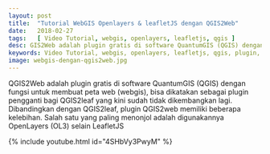 ```yaml
---
layout: post
title:  "Tutorial WebGIS Openlayers & leafletJS dengan QGIS2Web"
date:   2018-02-27
tags:   [ Video Tutorial, webgis, openlayers, leafletjs, qgis ]
desc: GIS2Web adalah plugin gratis di software QuantumGIS (QGIS) dengan fungsi untuk membuat peta web (webgis), bisa dikatakan sebagai plugin pengganti bagi QGIS2leaf yang kini sudah tidak dikembangkan lagi. Dibandingkan dengan QGIS2leaf, plugin QGIS2web...
keywords: Video Tutorial, webgis, openlayers, leafletjs, qgis, plugin, qgis2leaf, qgis2web
image: webgis-dengan-qgis2web.jpg
---
```



<p class="intro"><span class="dropcap">Q</span>GIS2Web adalah plugin gratis di software QuantumGIS (QGIS) dengan fungsi untuk membuat peta web (webgis), bisa dikatakan sebagai plugin pengganti bagi QGIS2leaf yang kini sudah tidak dikembangkan lagi. Dibandingkan dengan QGIS2leaf, plugin QGIS2web memiliki beberapa kelebihan. Salah satu yang paling menonjol adalah digunakannya OpenLayers (OL3) selain LeafletJS</p>

{% include youtube.html id="4SHbVy3PwyM" %}
